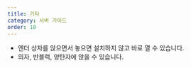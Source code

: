 ```yaml
---
title: 기타
category: 서버 가이드
order: 10
---
```


* 엔더 상자를 앉으면서 놓으면 설치하지 않고 바로 열 수 있습니다.
* 의자, 반블럭, 양탄자에 앉을 수 있습니다.